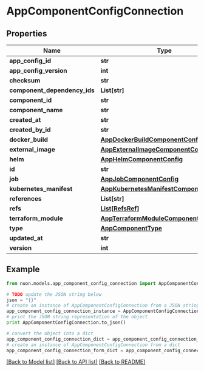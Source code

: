 # AppComponentConfigConnection


## Properties

Name | Type | Description | Notes
------------ | ------------- | ------------- | -------------
**app_config_id** | **str** |  | [optional] 
**app_config_version** | **int** |  | [optional] 
**checksum** | **str** |  | [optional] 
**component_dependency_ids** | **List[str]** |  | [optional] 
**component_id** | **str** |  | [optional] 
**component_name** | **str** |  | [optional] 
**created_at** | **str** |  | [optional] 
**created_by_id** | **str** |  | [optional] 
**docker_build** | [**AppDockerBuildComponentConfig**](AppDockerBuildComponentConfig.md) |  | [optional] 
**external_image** | [**AppExternalImageComponentConfig**](AppExternalImageComponentConfig.md) |  | [optional] 
**helm** | [**AppHelmComponentConfig**](AppHelmComponentConfig.md) |  | [optional] 
**id** | **str** |  | [optional] 
**job** | [**AppJobComponentConfig**](AppJobComponentConfig.md) |  | [optional] 
**kubernetes_manifest** | [**AppKubernetesManifestComponentConfig**](AppKubernetesManifestComponentConfig.md) |  | [optional] 
**references** | **List[str]** |  | [optional] 
**refs** | [**List[RefsRef]**](RefsRef.md) |  | [optional] 
**terraform_module** | [**AppTerraformModuleComponentConfig**](AppTerraformModuleComponentConfig.md) |  | [optional] 
**type** | [**AppComponentType**](AppComponentType.md) |  | [optional] 
**updated_at** | **str** |  | [optional] 
**version** | **int** |  | [optional] 

## Example

```python
from nuon.models.app_component_config_connection import AppComponentConfigConnection

# TODO update the JSON string below
json = "{}"
# create an instance of AppComponentConfigConnection from a JSON string
app_component_config_connection_instance = AppComponentConfigConnection.from_json(json)
# print the JSON string representation of the object
print AppComponentConfigConnection.to_json()

# convert the object into a dict
app_component_config_connection_dict = app_component_config_connection_instance.to_dict()
# create an instance of AppComponentConfigConnection from a dict
app_component_config_connection_form_dict = app_component_config_connection.from_dict(app_component_config_connection_dict)
```
[[Back to Model list]](../README.md#documentation-for-models) [[Back to API list]](../README.md#documentation-for-api-endpoints) [[Back to README]](../README.md)


